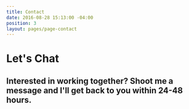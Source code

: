 ```yaml
---
title: Contact
date: 2016-08-28 15:13:00 -04:00
position: 3
layout: pages/page-contact
---
```


# Let's Chat

## Interested in working together? Shoot me a message and I'll get back to you within 24-48 hours.